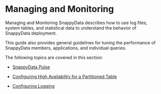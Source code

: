# Managing and Monitoring 

Managing and Monitoring SnappyData describes how to use log files, system tables, and statistical data to understand the behavior of SnappyData deployment.

This guide also provides general guidelines for tuning the performance of SnappyData members, applications, and individual queries.

The following topics are covered in this section:

* [SnappyData Pulse](monitoring.md)

* [Configuring High Availability for a Partitioned Table](configure_high_availability.md)

* [Configuring Logging](configure_logging.md)